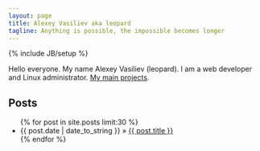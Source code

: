 ```yaml
---
layout: page
title: Alexey Vasiliev aka leopard
tagline: Anything is possible, the impossible becomes longer
---
```

{% include JB/setup %}

Hello everyone. My name Alexey Vasiliev (leopard). I am a web developer and Linux administrator. [My main projects](/projects.html).

## Posts

<ul class="posts">
  {% for post in site.posts limit:30 %}
    <li><span>{{ post.date | date_to_string }}</span> &raquo; <a href="{{ BASE_PATH }}{{ post.url }}">{{ post.title }}</a></li>
  {% endfor %}
</ul>